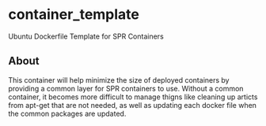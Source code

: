 # container_template
Ubuntu Dockerfile Template for SPR Containers

## About

This container will help minimize the size of deployed containers by providing a common layer for SPR containers to use. 
Without a common container, it becomes more difficult to manage thigns like cleaning up articts from apt-get that are not needed,
as well as updating each docker file when the common packages are updated.
